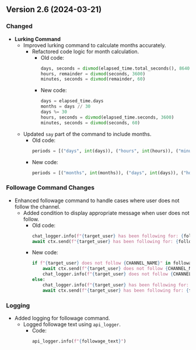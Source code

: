 ## Version 2.6 (2024-03-21)

### Changed

- **Lurking Command**
  - Improved lurking command to calculate months accurately.
    - Refactored code logic for month calculation.
      - Old code: 
        ```python
        days, seconds = divmod(elapsed_time.total_seconds(), 86400)
        hours, remainder = divmod(seconds, 3600)
        minutes, seconds = divmod(remainder, 60)
        ```
      - New code: 
        ```python
        days = elapsed_time.days
        months = days // 30
        days %= 30
        hours, seconds = divmod(elapsed_time.seconds, 3600)
        minutes, seconds = divmod(seconds, 60)
        ```
  - Updated `say` part of the command to include months.
    - Old code:
      ```python
      periods = [("days", int(days)), ("hours", int(hours)), ("minutes", int(minutes)), ("seconds", int(seconds))]
      ```
    - New code:
      ```python
      periods = [("months", int(months)), ("days", int(days)), ("hours", int(hours)), ("minutes", int(minutes)), ("seconds", int(seconds))]
      ```

### Followage Command Changes

- Enhanced followage command to handle cases where user does not follow the channel.
  - Added condition to display appropriate message when user does not follow.
    - Old code:
      ```python
      chat_logger.info(f"{target_user} has been following for: {followage_text}.")
      await ctx.send(f"{target_user} has been following for: {followage_text}")
      ```
    - New code:
      ```python
      if f"{target_user} does not follow {CHANNEL_NAME}" in followage_text:
          await ctx.send(f"{target_user} does not follow {CHANNEL_NAME}.")
          chat_logger.info(f"{target_user} does not follow {CHANNEL_NAME}.")
      else:
          chat_logger.info(f"{target_user} has been following for: {followage_text}.")
          await ctx.send(f"{target_user} has been following for: {followage_text}")
      ```

### Logging

- Added logging for followage command.
  - Logged followage text using `api_logger`.
    - Code:
      ```python
      api_logger.info(f"{followage_text}")
      ```
